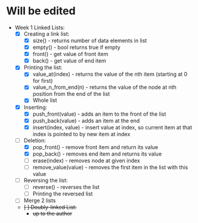 # Will be edited

- Week 1 Linked Lists:
  - [x] Creating a link list:
      - [x] size() - returns number of data elements in list
      - [x] empty() - bool returns true if empty 
      - [x] front() - get value of front item
      - [x] back() - get value of end item
  - [x] Printing the list:
      - [x] value_at(index) - returns the value of the nth item (starting at 0 for first)
      - [x] value_n_from_end(n) - returns the value of the node at nth position from the end of the list
      - [x] Whole list
  - [x] Inserting:
      - [x] push_front(value) - adds an item to the front of the list
      - [x] push_back(value) - adds an item at the end
      - [x] insert(index, value) - insert value at index, so current item at that index is pointed to by new item at index
  - [ ] Deletion:
      - [x] pop_front() - remove front item and return its value
      - [x] pop_back() - removes end item and returns its value
      - [ ] erase(index) - removes node at given index
      - [ ] remove_value(value) - removes the first item in the list with this value
  - [ ] Reversing the list:
      - [ ] reverse() - reverses the list
      - [ ] Printing the reversed list
  - [ ] Merge 2 lists
  - ~~[ ] Doubly-linked List:~~
    - ~~up to the author~~
